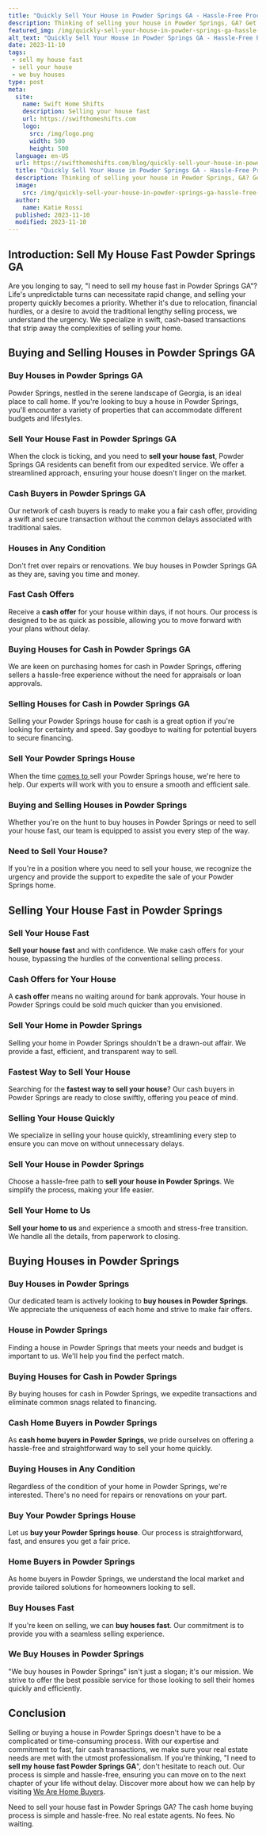 ```yaml
---
title: "Quickly Sell Your House in Powder Springs GA - Hassle-Free Process"
description: Thinking of selling your house in Powder Springs, GA? Get a quick sale with our expert team. Discover how to sell your house fast and hassle-free.
featured_img: /img/quickly-sell-your-house-in-powder-springs-ga-hassle-free-process.webp
alt_text: "Quickly Sell Your House in Powder Springs GA - Hassle-Free Process"
date: 2023-11-10
tags:
 - sell my house fast
 - sell your house
 - we buy houses
type: post
meta:
  site:
    name: Swift Home Shifts
    description: Selling your house fast
    url: https://swifthomeshifts.com
    logo:
      src: /img/logo.png
      width: 500
      height: 500
  language: en-US
  url: https://swifthomeshifts.com/blog/quickly-sell-your-house-in-powder-springs-ga-hassle-free-process
  title: "Quickly Sell Your House in Powder Springs GA - Hassle-Free Process"
  description: Thinking of selling your house in Powder Springs, GA? Get a quick sale with our expert team. Discover how to sell your house fast and hassle-free.
  image:
    src: /img/quickly-sell-your-house-in-powder-springs-ga-hassle-free-process.webp
  author:
    name: Katie Rossi
  published: 2023-11-10
  modified: 2023-11-10
---
```


## Introduction: Sell My House Fast Powder Springs GA

Are you longing to say, "I need to sell my house fast in Powder Springs GA"? Life's unpredictable turns can necessitate rapid change, and selling your property quickly becomes a priority. Whether it's due to relocation, financial hurdles, or a desire to avoid the traditional lengthy selling process, we understand the urgency. We specialize in swift, cash-based transactions that strip away the complexities of selling your home.

## Buying and Selling Houses in Powder Springs GA

### Buy Houses in Powder Springs GA

Powder Springs, nestled in the serene landscape of Georgia, is an ideal place to call home. If you're looking to buy a house in Powder Springs, you'll encounter a variety of properties that can accommodate different budgets and lifestyles.

### Sell Your House Fast in Powder Springs GA

When the clock is ticking, and you need to **sell your house fast**, Powder Springs GA residents can benefit from our expedited service. We offer a streamlined approach, ensuring your house doesn't linger on the market.

### Cash Buyers in Powder Springs GA

Our network of cash buyers is ready to make you a fair cash offer, providing a swift and secure transaction without the common delays associated with traditional sales.

### Houses in Any Condition

Don't fret over repairs or renovations. We buy houses in Powder Springs GA as they are, saving you time and money.

### Fast Cash Offers

Receive a **cash offer** for your house within days, if not hours. Our process is designed to be as quick as possible, allowing you to move forward with your plans without delay.

### Buying Houses for Cash in Powder Springs GA

We are keen on purchasing homes for cash in Powder Springs, offering sellers a hassle-free experience without the need for appraisals or loan approvals.

### Selling Houses for Cash in Powder Springs GA

Selling your Powder Springs house for cash is a great option if you're looking for certainty and speed. Say goodbye to waiting for potential buyers to secure financing.

### Sell Your Powder Springs House

When the time [comes   to  ](https://houselyft.com/blog/quickly-sell-your-powder-springs-ga-house-for-cash)sell your Powder Springs house, we're here to help. Our experts will work with you to ensure a smooth and efficient sale.

### Buying and Selling Houses in Powder Springs

Whether you're on the hunt to buy houses in Powder Springs or need to sell your house fast, our team is equipped to assist you every step of the way.

### Need to Sell Your House?

If you're in a position where you need to sell your house, we recognize the urgency and provide the support to expedite the sale of your Powder Springs home.

## Selling Your House Fast in Powder Springs

### Sell Your House Fast

**Sell your house fast** and with confidence. We make cash offers for your house, bypassing the hurdles of the conventional selling process.

### Cash Offers for Your House

A **cash offer** means no waiting around for bank approvals. Your house in Powder Springs could be sold much quicker than you envisioned.

### Sell Your Home in Powder Springs

Selling your home in Powder Springs shouldn't be a drawn-out affair. We provide a fast, efficient, and transparent way to sell.

### Fastest Way to Sell Your House

Searching for the **fastest way to sell your house**? Our cash buyers in Powder Springs are ready to close swiftly, offering you peace of mind.

### Selling Your House Quickly

We specialize in selling your house quickly, streamlining every step to ensure you can move on without unnecessary delays.

### Sell Your House in Powder Springs

Choose a hassle-free path to **sell your house in Powder Springs**. We simplify the process, making your life easier.

### Sell Your Home to Us

**Sell your home to us** and experience a smooth and stress-free transition. We handle all the details, from paperwork to closing.

## Buying Houses in Powder Springs

### Buy Houses in Powder Springs

Our dedicated team is actively looking to **buy houses in Powder Springs**. We appreciate the uniqueness of each home and strive to make fair offers.

### House in Powder Springs

Finding a house in Powder Springs that meets your needs and budget is important to us. We'll help you find the perfect match.

### Buying Houses for Cash in Powder Springs

By buying houses for cash in Powder Springs, we expedite transactions and eliminate common snags related to financing.

### Cash Home Buyers in Powder Springs

As **cash home buyers in Powder Springs**, we pride ourselves on offering a hassle-free and straightforward way to sell your home quickly.

### Buying Houses in Any Condition

Regardless of the condition of your home in Powder Springs, we're interested. There's no need for repairs or renovations on your part.

### Buy Your Powder Springs House

Let us **buy your Powder Springs house**. Our process is straightforward, fast, and ensures you get a fair price.

### Home Buyers in Powder Springs

As home buyers in Powder Springs, we understand the local market and provide tailored solutions for homeowners looking to sell.

### Buy Houses Fast

If you're keen on selling, we can **buy houses fast**. Our commitment is to provide you with a seamless selling experience.

### We Buy Houses in Powder Springs

"We buy houses in Powder Springs" isn't just a slogan; it's our mission. We strive to offer the best possible service for those looking to sell their homes quickly and efficiently.

## Conclusion

Selling or buying a house in Powder Springs doesn't have to be a complicated or time-consuming process. With our expertise and commitment to fast, fair cash transactions, we make sure your real estate needs are met with the utmost professionalism. If you're thinking, "I need to **sell my house fast Powder Springs GA**", don't hesitate to reach out. Our process is simple and hassle-free, ensuring you can move on to the next chapter of your life without delay. Discover more about how we can help by visiting [We Are Home Buyers](https://www.wearehomebuyers.com/we-buy-houses-powder-springs-ga/).

Need to sell your house fast in Powder Springs GA? The cash home buying process is simple and hassle-free. No real estate agents. No fees. No waiting.